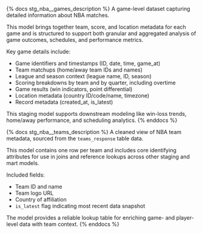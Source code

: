 {% docs stg_nba__games_description %}
A game-level dataset capturing detailed information about NBA matches.

This model brings together team, score, and location metadata for each game and is structured to support both granular and aggregated analysis of game outcomes, schedules, and performance metrics.

Key game details include:
* Game identifiers and timestamps (ID, date, time, game_at)
* Team matchups (home/away team IDs and names)
* League and season context (league name, ID, season)
* Scoring breakdowns by team and by quarter, including overtime
* Game results (win indicators, point differential)
* Location metadata (country ID/code/name, timezone)
* Record metadata (created_at, is_latest)

This staging model supports downstream modeling like win-loss trends, home/away performance, and scheduling analytics.
{% enddocs %}

{% docs stg_nba__teams_description %}
A cleaned view of NBA team metadata, sourced from the `teams_response` table data.

This model contains one row per team and includes core identifying attributes for use in joins and reference lookups across other staging and mart models.

Included fields:
* Team ID and name
* Team logo URL
* Country of affiliation
* `is_latest` flag indicating most recent data snapshot

The model provides a reliable lookup table for enriching game- and player-level data with team context.
{% enddocs %}
